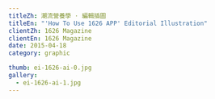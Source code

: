 ```yaml
---
titleZh: 潮流營養學 · 編輯插圖
titleEn: "'How To Use 1626 APP' Editorial Illustration"
clientZh: 1626 Magazine
clientEn: 1626 Magazine
date: 2015-04-18
category: graphic

thumb: ei-1626-ai-0.jpg
gallery:
  - ei-1626-ai-1.jpg
---
```

